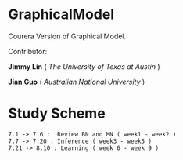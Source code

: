GraphicalModel
==============

Courera Version of Graphical Model.. 

Contributor:

   **Jimmy Lin** ( *The University of Texas at Austin* )
   
   **Jian Guo** ( *Australian National University* )


Study Scheme
============
	7.1 -> 7.6 :  Review BN and MN ( week1 - week2 )
	7.7 -> 7.20 : Inference ( week3 - week5 )
	7.21 -> 8.10 : Learning ( week 6 - week 9 )
	
	